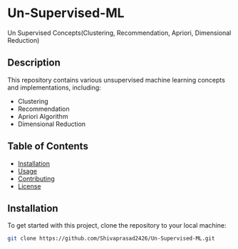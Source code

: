 # Un-Supervised-ML

Un Supervised Concepts(Clustering, Recommendation, Apriori, Dimensional Reduction)

## Description

This repository contains various unsupervised machine learning concepts and implementations, including:

- Clustering
- Recommendation
- Apriori Algorithm
- Dimensional Reduction

## Table of Contents

- [Installation](#installation)
- [Usage](#usage)
- [Contributing](#contributing)
- [License](#license)

## Installation

To get started with this project, clone the repository to your local machine:

```bash
git clone https://github.com/Shivaprasad2426/Un-Supervised-ML.git
